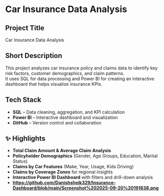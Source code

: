 # Car Insurance Data Analysis

##  Project Title
Car Insurance Data Analysis

##  Short Description
This project analyzes car insurance policy and claims data to identify key risk factors, customer demographics, and claim patterns.  
It uses SQL for data processing and Power BI for creating an interactive dashboard that helps visualize insurance KPIs.

##  Tech Stack
- **SQL** – Data cleaning, aggregation, and KPI calculation  
- **Power BI** – Interactive dashboard and visualization  
- **GitHub** – Version control and collaboration  

## ✨ Highlights
- **Total Claim Amount & Average Claim Analysis**  
- **Policyholder Demographics** (Gender, Age Groups, Education, Marital Status)  
- **Claims by Car Features** (Make, Year, Usage, Kids Driving)  
- **Claims by Coverage Zones** for regional insights  
- **Interactive Power BI Dashboard** with filters and drill-down analysis  
- **https://github.com/Danishsheik329/Insurance-Dashboard/blob/main/Screenshot%202025-09-20%20191838.png**
